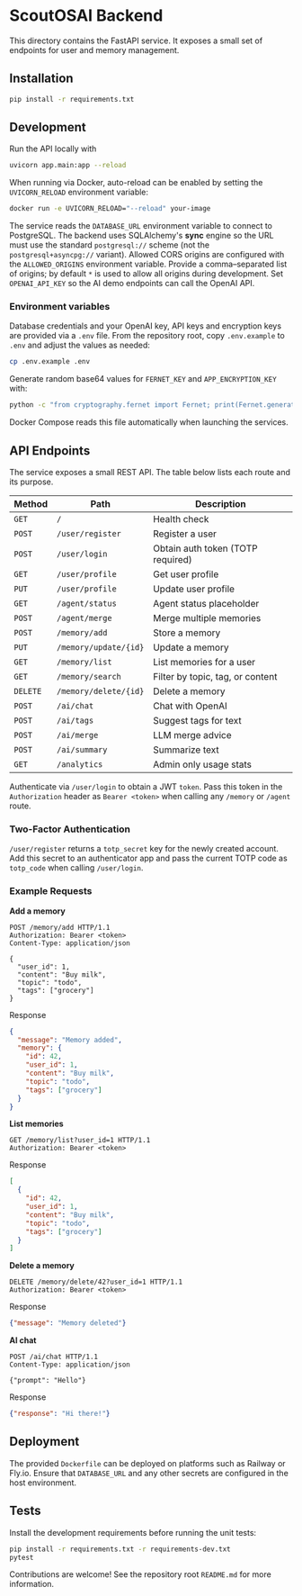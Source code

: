 # ScoutOSAI Backend

This directory contains the FastAPI service.  It exposes a small set of endpoints
for user and memory management.

## Installation

```bash
pip install -r requirements.txt
```

## Development

Run the API locally with

```bash
uvicorn app.main:app --reload
```

When running via Docker, auto-reload can be enabled by setting the
`UVICORN_RELOAD` environment variable:

```bash
docker run -e UVICORN_RELOAD="--reload" your-image
```

The service reads the `DATABASE_URL` environment variable to connect to
PostgreSQL. The backend uses SQLAlchemy's **sync** engine so the URL must
use the standard `postgresql://` scheme (not the `postgresql+asyncpg://`
variant). Allowed CORS origins are configured with the `ALLOWED_ORIGINS`
environment variable. Provide a comma–separated list of origins; by default `*`
is used to allow all origins during development.  Set `OPENAI_API_KEY` so the AI
demo endpoints can call the OpenAI API.

### Environment variables

Database credentials and your OpenAI key, API keys and encryption keys are provided via a `.env` file. From the repository root,
copy `.env.example` to `.env` and adjust the values as needed:

```bash
cp .env.example .env
```

Generate random base64 values for `FERNET_KEY` and `APP_ENCRYPTION_KEY` with:

```bash
python -c "from cryptography.fernet import Fernet; print(Fernet.generate_key().decode())"
```

Docker Compose reads this file automatically when launching the services.

## API Endpoints

The service exposes a small REST API. The table below lists each route and its
purpose.

| Method | Path | Description |
| ------ | ---- | ----------- |
| `GET` | `/` | Health check |
| `POST` | `/user/register` | Register a user |
| `POST` | `/user/login` | Obtain auth token (TOTP required) |
| `GET` | `/user/profile` | Get user profile |
| `PUT` | `/user/profile` | Update user profile |
| `GET` | `/agent/status` | Agent status placeholder |
| `POST` | `/agent/merge` | Merge multiple memories |
| `POST` | `/memory/add` | Store a memory |
| `PUT` | `/memory/update/{id}` | Update a memory |
| `GET` | `/memory/list` | List memories for a user |
| `GET` | `/memory/search` | Filter by topic, tag, or content |
| `DELETE` | `/memory/delete/{id}` | Delete a memory |
| `POST` | `/ai/chat` | Chat with OpenAI |
| `POST` | `/ai/tags` | Suggest tags for text |
| `POST` | `/ai/merge` | LLM merge advice |
| `POST` | `/ai/summary` | Summarize text |
| `GET` | `/analytics` | Admin only usage stats |

Authenticate via `/user/login` to obtain a JWT `token`. Pass this token in the
`Authorization` header as `Bearer <token>` when calling any `/memory` or `/agent`
route.

### Two-Factor Authentication

`/user/register` returns a `totp_secret` key for the newly created account.
Add this secret to an authenticator app and pass the current TOTP code as
`totp_code` when calling `/user/login`.

### Example Requests

**Add a memory**

```http
POST /memory/add HTTP/1.1
Authorization: Bearer <token>
Content-Type: application/json

{
  "user_id": 1,
  "content": "Buy milk",
  "topic": "todo",
  "tags": ["grocery"]
}
```

Response

```json
{
  "message": "Memory added",
  "memory": {
    "id": 42,
    "user_id": 1,
    "content": "Buy milk",
    "topic": "todo",
    "tags": ["grocery"]
  }
}
```

**List memories**

```http
GET /memory/list?user_id=1 HTTP/1.1
Authorization: Bearer <token>
```

Response

```json
[
  {
    "id": 42,
    "user_id": 1,
    "content": "Buy milk",
    "topic": "todo",
    "tags": ["grocery"]
  }
]
```

**Delete a memory**

```http
DELETE /memory/delete/42?user_id=1 HTTP/1.1
Authorization: Bearer <token>
```

Response

```json
{"message": "Memory deleted"}
```

**AI chat**

```http
POST /ai/chat HTTP/1.1
Content-Type: application/json

{"prompt": "Hello"}
```

Response

```json
{"response": "Hi there!"}
```

## Deployment

The provided `Dockerfile` can be deployed on platforms such as Railway or
Fly.io.  Ensure that `DATABASE_URL` and any other secrets are configured in the
host environment.

## Tests

Install the development requirements before running the unit tests:

```bash
pip install -r requirements.txt -r requirements-dev.txt
pytest
```

Contributions are welcome!  See the repository root `README.md` for more
information.
